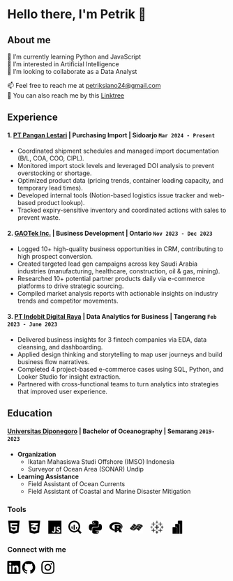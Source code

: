 # Hello there, I'm Petrik 👋
## About me
🌱 I’m currently learning Python and JavaScript   
👀 I’m interested in Artificial Intelligence   
👯 I’m looking to collaborate as a Data Analyst   
>
📫 Feel free to reach me at [petriksiano24@gmail.com](mailto:petriksiano24.com)    
🐾 You can also reach me by this [Linktree](https://linktr.ee/petriksiano)

## Experience
#### 1. [PT Pangan Lestari](https://www.panganlestari.co.id/) | Purchasing Import | Sidoarjo `Mar 2024 - Present`
   - Coordinated shipment schedules and managed import documentation (B/L, COA, COO, CIPL).
   - Monitored import stock levels and leveraged DOI analysis to prevent overstocking or shortage.
   - Optimized product data (pricing trends, container loading capacity, and temporary lead times).
   - Developed internal tools (Notion-based logistics issue tracker and web-based product lookup).
   - Tracked expiry-sensitive inventory and coordinated actions with sales to prevent waste.

#### 2. [GAOTek Inc.](https://www.gaotek.com) | Business Development | Ontario `Nov 2023 - Dec 2023`
   - Logged 10+ high-quality business opportunities in CRM, contributing to high prospect conversion.
   - Created targeted lead gen campaigns across key Saudi Arabia industries (manufacturing, healthcare, construction, oil & gas, mining).
   - Researched 10+ potential partner products daily via e-commerce platforms to drive strategic sourcing.
   - Compiled market analysis reports with actionable insights on industry trends and competitor movements.

#### 3. [PT Indobit Digital Raya](https://academy.bitlabs.id) | Data Analytics for Business | Tangerang `Feb 2023 - June 2023` 
   - Delivered business insights for 3 fintech companies via EDA, data cleansing, and dashboarding.
   - Applied design thinking and storytelling to map user journeys and build business flow narratives.
   - Completed 4 project-based e-commerce cases using SQL, Python, and Looker Studio for insight extraction.
   - Partnered with cross-functional teams to turn analytics into strategies that improved user experience.

## Education
#### [Universitas Diponegoro](https://www.undip.ac.id) | Bachelor of Oceanography | Semarang `2019-2023`
   - **Organization**  
     - Ikatan Mahasiswa Studi Offshore (IMSO) Indonesia  
     - Surveyor of Ocean Area (SONAR) Undip  
   - **Learning Assistance**  
     - Field Assistant of Ocean Currents  
     - Field Assistant of Coastal and Marine Disaster Mitigation

### Tools

<img src="./img/html5-02-svgrepo-com.svg" width="30px" title="HTML" style="padding-right:5px"> &nbsp;
<img src="./img/css3-02-svgrepo-com.svg" width="30px" title="CSS" style="padding-right:5px"> &nbsp;
<img src="./img/javascript-fill-svgrepo-com.svg" width="30px" title="JavaScript" style="padding-right:5px"> &nbsp;
<img src="./img/googlebigquery.svg" width="30px" title="Google Bigquery" style="padding-right:5px"> &nbsp;
<img src="./img/python.svg" width="30px" title="Python" style="padding-right:5px"> &nbsp;
<img src="./img/r.svg" width="30px" title="R" style="padding-right:5px"> &nbsp;
<img src="./img/idl.svg" width="30px" title="IDL" style="padding-right:5px"> &nbsp;
<img src="./img/tableau.svg" width="30px" title="Tableau" style="padding-right:5px"> &nbsp;
<img src="./img/powerbi.svg" width="30px" title="Microsoft Power BI" style="padding-right:5px"> &nbsp;


### Connect with me
<a href="https://linkedin.com/in/petriksiano" target="_blank" style="text-decoration: none; border: none;"> 
   <img src="./img/linkedin.svg" width="30px" title="LinkedIn" style="border: none; outline: none;">
</a>
<a href="https://github.com/strigoimort" target="_blank" style="padding-right:10px; text-decoration: none; border: none;"> 
   <img src="./img/github.svg" width="30px" title="GitHub" style="border: none; outline: none;">
</a>
<a href="https://instagram.com/petriksiano" target="_blank" style="padding-right:10px; text-decoration: none; border: none;">
   <img src="./img/instagram.svg" width="30px" title="Instagram" style="border: none; outline: none;">
</a>







